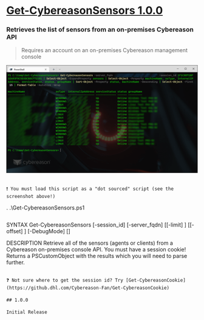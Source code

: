 # [Get-CybereasonSensors 1.0.0](https://github.com/Cybereason-Fan/Get-CybereasonSensors)

### Retrieves the list of sensors from an on-premises Cybereason API
> Requires an account on an on-premises Cybereason management console

![image](usage-Get-CybereasonSensors.png)

```
 
❗ You must load this script as a "dot sourced" script (see the screenshot above!)

```
. .\Get-CybereasonSensors.ps1
```
```
SYNTAX
    Get-CybereasonSensors [-session_id] <String> [-server_fqdn] <String> [[-limit] <String>] [[-offset] <String>]
    [-DebugMode] [<CommonParameters>]


DESCRIPTION
    Retrieve all of the sensors (agents or clients) from a Cybereason on-premises console API. You must have a session
    cookie! Returns a PSCustomObject with the results which you will need to parse further.
``` 

❓ Not sure where to get the session id? Try [Get-CybereasonCookie](https://github.dhl.com/Cybereason-Fan/Get-CybereasonCookie)

## 1.0.0

Initial Release